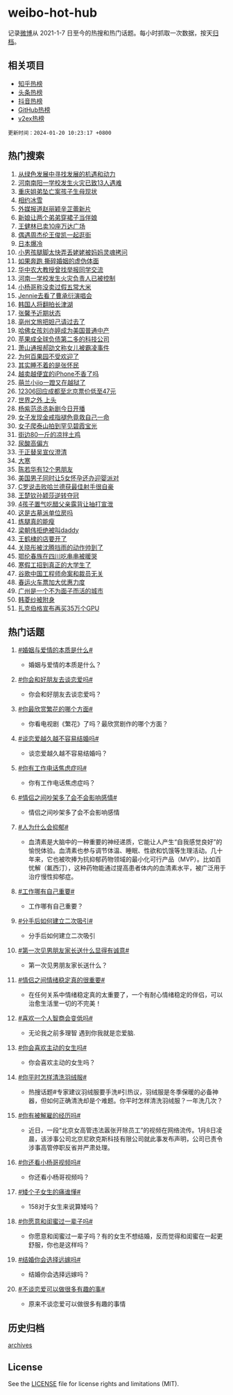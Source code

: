 # weibo-hot-hub

记录[微博](https://www.weibo.com)从 2021-1-7 日至今的热搜和热门话题。每小时抓取一次数据，按天[归档](archives)。

## 相关项目

- [知乎热榜](https://github.com/lonnyzhang423/zhihu-hot-hub)
- [头条热榜](https://github.com/lonnyzhang423/toutiao-hot-hub)
- [抖音热榜](https://github.com/lonnyzhang423/douyin-hot-hub)
- [GitHub热榜](https://github.com/lonnyzhang423/github-hot-hub)
- [v2ex热榜](https://github.com/lonnyzhang423/v2ex-hot-hub)


`更新时间：2024-01-20 10:23:17 +0800`

## 热门搜索

1. [从绿色发展中寻找发展的机遇和动力](https://m.weibo.cn/search?containerid=100103type%3D1%26t%3D10%26q%3D%23%E4%BB%8E%E7%BB%BF%E8%89%B2%E5%8F%91%E5%B1%95%E4%B8%AD%E5%AF%BB%E6%89%BE%E5%8F%91%E5%B1%95%E7%9A%84%E6%9C%BA%E9%81%87%E5%92%8C%E5%8A%A8%E5%8A%9B%23&stream_entry_id=51&isnewpage=1&extparam=seat%3D1%26pos%3D0%26stream_entry_id%3D51%26c_type%3D51%26q%3D%2523%25E4%25BB%258E%25E7%25BB%25BF%25E8%2589%25B2%25E5%258F%2591%25E5%25B1%2595%25E4%25B8%25AD%25E5%25AF%25BB%25E6%2589%25BE%25E5%258F%2591%25E5%25B1%2595%25E7%259A%2584%25E6%259C%25BA%25E9%2581%2587%25E5%2592%258C%25E5%258A%25A8%25E5%258A%259B%2523%26dgr%3D0%26cate%3D10103%26filter_type%3Drealtimehot%26display_time%3D1705717395%26pre_seqid%3D1705717395681028733195)
1. [河南南阳一学校发生火灾已致13人遇难](https://m.weibo.cn/search?containerid=100103type%3D1%26t%3D10%26q%3D%23%E6%B2%B3%E5%8D%97%E5%8D%97%E9%98%B3%E4%B8%80%E5%AD%A6%E6%A0%A1%E5%8F%91%E7%94%9F%E7%81%AB%E7%81%BE%E5%B7%B2%E8%87%B413%E4%BA%BA%E9%81%87%E9%9A%BE%23&stream_entry_id=31&isnewpage=1&extparam=seat%3D1%26pos%3D0%26realpos%3D1%26stream_entry_id%3D31%26c_type%3D31%26lcate%3D5001%26cate%3D5001%26filter_type%3Drealtimehot%26flag%3D2%26dgr%3D0%26q%3D%2523%25E6%25B2%25B3%25E5%258D%2597%25E5%258D%2597%25E9%2598%25B3%25E4%25B8%2580%25E5%25AD%25A6%25E6%25A0%25A1%25E5%258F%2591%25E7%2594%259F%25E7%2581%25AB%25E7%2581%25BE%25E5%25B7%25B2%25E8%2587%25B413%25E4%25BA%25BA%25E9%2581%2587%25E9%259A%25BE%2523%26band_rank%3D1%26display_time%3D1705717395%26pre_seqid%3D1705717395681028733195)
1. [重庆姐弟坠亡案孩子生母现状](https://m.weibo.cn/search?containerid=100103type%3D1%26t%3D10%26q%3D%23%E9%87%8D%E5%BA%86%E5%A7%90%E5%BC%9F%E5%9D%A0%E4%BA%A1%E6%A1%88%E5%AD%A9%E5%AD%90%E7%94%9F%E6%AF%8D%E7%8E%B0%E7%8A%B6%23&stream_entry_id=31&isnewpage=1&extparam=seat%3D1%26pos%3D1%26realpos%3D2%26stream_entry_id%3D31%26c_type%3D31%26lcate%3D5001%26cate%3D5001%26filter_type%3Drealtimehot%26flag%3D2%26dgr%3D0%26q%3D%2523%25E9%2587%258D%25E5%25BA%2586%25E5%25A7%2590%25E5%25BC%259F%25E5%259D%25A0%25E4%25BA%25A1%25E6%25A1%2588%25E5%25AD%25A9%25E5%25AD%2590%25E7%2594%259F%25E6%25AF%258D%25E7%258E%25B0%25E7%258A%25B6%2523%26band_rank%3D2%26display_time%3D1705717395%26pre_seqid%3D1705717395681028733195)
1. [相约冰雪](https://m.weibo.cn/search?containerid=100103type%3D1%26t%3D10%26q%3D%23%E7%9B%B8%E7%BA%A6%E5%86%B0%E9%9B%AA%23&stream_entry_id=31&isnewpage=1&extparam=seat%3D1%26pos%3D2%26realpos%3D3%26stream_entry_id%3D31%26c_type%3D31%26lcate%3D5001%26cate%3D5001%26filter_type%3Drealtimehot%26flag%3D0%26dgr%3D0%26q%3D%2523%25E7%259B%25B8%25E7%25BA%25A6%25E5%2586%25B0%25E9%259B%25AA%2523%26band_rank%3D3%26display_time%3D1705717395%26pre_seqid%3D1705717395681028733195)
1. [外媒报道赵丽颖辛芷蕾新片](https://m.weibo.cn/search?containerid=100103type%3D1%26t%3D10%26q%3D%23%E5%A4%96%E5%AA%92%E6%8A%A5%E9%81%93%E8%B5%B5%E4%B8%BD%E9%A2%96%E8%BE%9B%E8%8A%B7%E8%95%BE%E6%96%B0%E7%89%87%23&stream_entry_id=31&isnewpage=1&extparam=seat%3D1%26pos%3D3%26realpos%3D4%26stream_entry_id%3D31%26c_type%3D31%26lcate%3D5001%26cate%3D5001%26filter_type%3Drealtimehot%26flag%3D1%26dgr%3D0%26q%3D%2523%25E5%25A4%2596%25E5%25AA%2592%25E6%258A%25A5%25E9%2581%2593%25E8%25B5%25B5%25E4%25B8%25BD%25E9%25A2%2596%25E8%25BE%259B%25E8%258A%25B7%25E8%2595%25BE%25E6%2596%25B0%25E7%2589%2587%2523%26band_rank%3D4%26display_time%3D1705717395%26pre_seqid%3D1705717395681028733195)
1. [新娘让两个弟弟穿裙子当伴娘](https://m.weibo.cn/search?containerid=100103type%3D1%26t%3D10%26q%3D%23%E6%96%B0%E5%A8%98%E8%AE%A9%E4%B8%A4%E4%B8%AA%E5%BC%9F%E5%BC%9F%E7%A9%BF%E8%A3%99%E5%AD%90%E5%BD%93%E4%BC%B4%E5%A8%98%23&stream_entry_id=31&isnewpage=1&extparam=seat%3D1%26pos%3D4%26realpos%3D5%26stream_entry_id%3D31%26c_type%3D31%26lcate%3D5001%26cate%3D5001%26filter_type%3Drealtimehot%26flag%3D32768%26dgr%3D0%26q%3D%2523%25E6%2596%25B0%25E5%25A8%2598%25E8%25AE%25A9%25E4%25B8%25A4%25E4%25B8%25AA%25E5%25BC%259F%25E5%25BC%259F%25E7%25A9%25BF%25E8%25A3%2599%25E5%25AD%2590%25E5%25BD%2593%25E4%25BC%25B4%25E5%25A8%2598%2523%26band_rank%3D5%26display_time%3D1705717395%26pre_seqid%3D1705717395681028733195)
1. [王健林已卖10座万达广场](https://m.weibo.cn/search?containerid=100103type%3D1%26t%3D10%26q%3D%23%E7%8E%8B%E5%81%A5%E6%9E%97%E5%B7%B2%E5%8D%9610%E5%BA%A7%E4%B8%87%E8%BE%BE%E5%B9%BF%E5%9C%BA%23&stream_entry_id=31&isnewpage=1&extparam=seat%3D1%26pos%3D5%26realpos%3D6%26stream_entry_id%3D31%26c_type%3D31%26lcate%3D5001%26cate%3D5001%26filter_type%3Drealtimehot%26flag%3D1%26dgr%3D0%26q%3D%2523%25E7%258E%258B%25E5%2581%25A5%25E6%259E%2597%25E5%25B7%25B2%25E5%258D%259610%25E5%25BA%25A7%25E4%25B8%2587%25E8%25BE%25BE%25E5%25B9%25BF%25E5%259C%25BA%2523%26band_rank%3D6%26display_time%3D1705717395%26pre_seqid%3D1705717395681028733195)
1. [偶遇周杰伦王俊凯一起逛街](https://m.weibo.cn/search?containerid=100103type%3D1%26t%3D10%26q%3D%23%E5%81%B6%E9%81%87%E5%91%A8%E6%9D%B0%E4%BC%A6%E7%8E%8B%E4%BF%8A%E5%87%AF%E4%B8%80%E8%B5%B7%E9%80%9B%E8%A1%97%23&stream_entry_id=31&isnewpage=1&extparam=seat%3D1%26pos%3D6%26realpos%3D7%26stream_entry_id%3D31%26c_type%3D31%26lcate%3D5001%26cate%3D5001%26filter_type%3Drealtimehot%26flag%3D2%26dgr%3D0%26q%3D%2523%25E5%2581%25B6%25E9%2581%2587%25E5%2591%25A8%25E6%259D%25B0%25E4%25BC%25A6%25E7%258E%258B%25E4%25BF%258A%25E5%2587%25AF%25E4%25B8%2580%25E8%25B5%25B7%25E9%2580%259B%25E8%25A1%2597%2523%26band_rank%3D7%26display_time%3D1705717395%26pre_seqid%3D1705717395681028733195)
1. [日本爆冷](https://m.weibo.cn/search?containerid=100103type%3D1%26t%3D10%26q%3D%E6%97%A5%E6%9C%AC%E7%88%86%E5%86%B7&stream_entry_id=31&isnewpage=1&extparam=seat%3D1%26pos%3D7%26realpos%3D8%26stream_entry_id%3D31%26c_type%3D31%26lcate%3D5001%26cate%3D5001%26filter_type%3Drealtimehot%26flag%3D2%26dgr%3D0%26q%3D%25E6%2597%25A5%25E6%259C%25AC%25E7%2588%2586%25E5%2586%25B7%26band_rank%3D8%26display_time%3D1705717395%26pre_seqid%3D1705717395681028733195)
1. [小男孩腿脚太快弄丢姥姥被妈妈灵魂拷问](https://m.weibo.cn/search?containerid=100103type%3D1%26t%3D10%26q%3D%23%E5%B0%8F%E7%94%B7%E5%AD%A9%E8%85%BF%E8%84%9A%E5%A4%AA%E5%BF%AB%E5%BC%84%E4%B8%A2%E5%A7%A5%E5%A7%A5%E8%A2%AB%E5%A6%88%E5%A6%88%E7%81%B5%E9%AD%82%E6%8B%B7%E9%97%AE%23&stream_entry_id=31&isnewpage=1&extparam=seat%3D1%26pos%3D8%26realpos%3D9%26stream_entry_id%3D31%26c_type%3D31%26lcate%3D5001%26cate%3D5001%26filter_type%3Drealtimehot%26flag%3D32768%26dgr%3D0%26q%3D%2523%25E5%25B0%258F%25E7%2594%25B7%25E5%25AD%25A9%25E8%2585%25BF%25E8%2584%259A%25E5%25A4%25AA%25E5%25BF%25AB%25E5%25BC%2584%25E4%25B8%25A2%25E5%25A7%25A5%25E5%25A7%25A5%25E8%25A2%25AB%25E5%25A6%2588%25E5%25A6%2588%25E7%2581%25B5%25E9%25AD%2582%25E6%258B%25B7%25E9%2597%25AE%2523%26band_rank%3D9%26display_time%3D1705717395%26pre_seqid%3D1705717395681028733195)
1. [如果奔跑 撕碎婚姻的虚伪体面](https://m.weibo.cn/search?containerid=100103type%3D1%26t%3D10%26q%3D%E5%A6%82%E6%9E%9C%E5%A5%94%E8%B7%91+%E6%92%95%E7%A2%8E%E5%A9%9A%E5%A7%BB%E7%9A%84%E8%99%9A%E4%BC%AA%E4%BD%93%E9%9D%A2&stream_entry_id=31&isnewpage=1&extparam=seat%3D1%26pos%3D9%26realpos%3D10%26stream_entry_id%3D31%26c_type%3D31%26lcate%3D5001%26cate%3D5001%26filter_type%3Drealtimehot%26flag%3D1%26dgr%3D0%26q%3D%25E5%25A6%2582%25E6%259E%259C%25E5%25A5%2594%25E8%25B7%2591%2520%25E6%2592%2595%25E7%25A2%258E%25E5%25A9%259A%25E5%25A7%25BB%25E7%259A%2584%25E8%2599%259A%25E4%25BC%25AA%25E4%25BD%2593%25E9%259D%25A2%26band_rank%3D10%26display_time%3D1705717395%26pre_seqid%3D1705717395681028733195)
1. [华中农大教授曾找举报同学交流](https://m.weibo.cn/search?containerid=100103type%3D1%26t%3D10%26q%3D%23%E5%8D%8E%E4%B8%AD%E5%86%9C%E5%A4%A7%E6%95%99%E6%8E%88%E6%9B%BE%E6%89%BE%E4%B8%BE%E6%8A%A5%E5%90%8C%E5%AD%A6%E4%BA%A4%E6%B5%81%23&stream_entry_id=31&isnewpage=1&extparam=seat%3D1%26pos%3D10%26realpos%3D11%26stream_entry_id%3D31%26c_type%3D31%26lcate%3D5001%26cate%3D5001%26filter_type%3Drealtimehot%26flag%3D0%26dgr%3D0%26q%3D%2523%25E5%258D%258E%25E4%25B8%25AD%25E5%2586%259C%25E5%25A4%25A7%25E6%2595%2599%25E6%258E%2588%25E6%259B%25BE%25E6%2589%25BE%25E4%25B8%25BE%25E6%258A%25A5%25E5%2590%258C%25E5%25AD%25A6%25E4%25BA%25A4%25E6%25B5%2581%2523%26band_rank%3D11%26display_time%3D1705717395%26pre_seqid%3D1705717395681028733195)
1. [河南一学校发生火灾负责人已被控制](https://m.weibo.cn/search?containerid=100103type%3D1%26t%3D10%26q%3D%23%E6%B2%B3%E5%8D%97%E4%B8%80%E5%AD%A6%E6%A0%A1%E5%8F%91%E7%94%9F%E7%81%AB%E7%81%BE%E8%B4%9F%E8%B4%A3%E4%BA%BA%E5%B7%B2%E8%A2%AB%E6%8E%A7%E5%88%B6%23&stream_entry_id=31&isnewpage=1&extparam=seat%3D1%26pos%3D11%26realpos%3D12%26stream_entry_id%3D31%26c_type%3D31%26lcate%3D5001%26cate%3D5001%26filter_type%3Drealtimehot%26flag%3D1%26dgr%3D0%26q%3D%2523%25E6%25B2%25B3%25E5%258D%2597%25E4%25B8%2580%25E5%25AD%25A6%25E6%25A0%25A1%25E5%258F%2591%25E7%2594%259F%25E7%2581%25AB%25E7%2581%25BE%25E8%25B4%259F%25E8%25B4%25A3%25E4%25BA%25BA%25E5%25B7%25B2%25E8%25A2%25AB%25E6%258E%25A7%25E5%2588%25B6%2523%26band_rank%3D12%26display_time%3D1705717395%26pre_seqid%3D1705717395681028733195)
1. [小杨哥称没卖过假五常大米](https://m.weibo.cn/search?containerid=100103type%3D1%26t%3D10%26q%3D%23%E5%B0%8F%E6%9D%A8%E5%93%A5%E7%A7%B0%E6%B2%A1%E5%8D%96%E8%BF%87%E5%81%87%E4%BA%94%E5%B8%B8%E5%A4%A7%E7%B1%B3%23&stream_entry_id=31&isnewpage=1&extparam=seat%3D1%26pos%3D12%26realpos%3D13%26stream_entry_id%3D31%26c_type%3D31%26lcate%3D5001%26cate%3D5001%26filter_type%3Drealtimehot%26flag%3D1%26dgr%3D0%26q%3D%2523%25E5%25B0%258F%25E6%259D%25A8%25E5%2593%25A5%25E7%25A7%25B0%25E6%25B2%25A1%25E5%258D%2596%25E8%25BF%2587%25E5%2581%2587%25E4%25BA%2594%25E5%25B8%25B8%25E5%25A4%25A7%25E7%25B1%25B3%2523%26band_rank%3D13%26display_time%3D1705717395%26pre_seqid%3D1705717395681028733195)
1. [Jennie去看了曹承衍演唱会](https://m.weibo.cn/search?containerid=100103type%3D1%26t%3D10%26q%3D%23Jennie%E5%8E%BB%E7%9C%8B%E4%BA%86%E6%9B%B9%E6%89%BF%E8%A1%8D%E6%BC%94%E5%94%B1%E4%BC%9A%23&stream_entry_id=31&isnewpage=1&extparam=seat%3D1%26pos%3D13%26realpos%3D14%26stream_entry_id%3D31%26c_type%3D31%26lcate%3D5001%26cate%3D5001%26filter_type%3Drealtimehot%26flag%3D1%26dgr%3D0%26q%3D%2523Jennie%25E5%258E%25BB%25E7%259C%258B%25E4%25BA%2586%25E6%259B%25B9%25E6%2589%25BF%25E8%25A1%258D%25E6%25BC%2594%25E5%2594%25B1%25E4%25BC%259A%2523%26band_rank%3D14%26display_time%3D1705717395%26pre_seqid%3D1705717395681028733195)
1. [韩国人将翻拍长津湖](https://m.weibo.cn/search?containerid=100103type%3D1%26t%3D10%26q%3D%E9%9F%A9%E5%9B%BD%E4%BA%BA%E5%B0%86%E7%BF%BB%E6%8B%8D%E9%95%BF%E6%B4%A5%E6%B9%96&stream_entry_id=31&isnewpage=1&extparam=seat%3D1%26pos%3D14%26realpos%3D15%26stream_entry_id%3D31%26c_type%3D31%26lcate%3D5001%26cate%3D5001%26filter_type%3Drealtimehot%26flag%3D0%26dgr%3D0%26q%3D%25E9%259F%25A9%25E5%259B%25BD%25E4%25BA%25BA%25E5%25B0%2586%25E7%25BF%25BB%25E6%258B%258D%25E9%2595%25BF%25E6%25B4%25A5%25E6%25B9%2596%26band_rank%3D15%26display_time%3D1705717395%26pre_seqid%3D1705717395681028733195)
1. [张馨予近期状态](https://m.weibo.cn/search?containerid=100103type%3D1%26t%3D10%26q%3D%23%E5%BC%A0%E9%A6%A8%E4%BA%88%E8%BF%91%E6%9C%9F%E7%8A%B6%E6%80%81%23&stream_entry_id=31&isnewpage=1&extparam=seat%3D1%26pos%3D15%26realpos%3D16%26stream_entry_id%3D31%26c_type%3D31%26lcate%3D5001%26cate%3D5001%26filter_type%3Drealtimehot%26flag%3D0%26dgr%3D0%26q%3D%2523%25E5%25BC%25A0%25E9%25A6%25A8%25E4%25BA%2588%25E8%25BF%2591%25E6%259C%259F%25E7%258A%25B6%25E6%2580%2581%2523%26band_rank%3D16%26display_time%3D1705717395%26pre_seqid%3D1705717395681028733195)
1. [亳州文旅把妲己请过去了](https://m.weibo.cn/search?containerid=100103type%3D1%26t%3D10%26q%3D%E4%BA%B3%E5%B7%9E%E6%96%87%E6%97%85%E6%8A%8A%E5%A6%B2%E5%B7%B1%E8%AF%B7%E8%BF%87%E5%8E%BB%E4%BA%86&stream_entry_id=31&isnewpage=1&extparam=seat%3D1%26pos%3D16%26realpos%3D17%26stream_entry_id%3D31%26c_type%3D31%26lcate%3D5001%26cate%3D5001%26filter_type%3Drealtimehot%26flag%3D0%26dgr%3D0%26q%3D%25E4%25BA%25B3%25E5%25B7%259E%25E6%2596%2587%25E6%2597%2585%25E6%258A%258A%25E5%25A6%25B2%25E5%25B7%25B1%25E8%25AF%25B7%25E8%25BF%2587%25E5%258E%25BB%25E4%25BA%2586%26band_rank%3D17%26display_time%3D1705717395%26pre_seqid%3D1705717395681028733195)
1. [哈佛女孩刘亦婷成为美国普通中产](https://m.weibo.cn/search?containerid=100103type%3D1%26t%3D10%26q%3D%23%E5%93%88%E4%BD%9B%E5%A5%B3%E5%AD%A9%E5%88%98%E4%BA%A6%E5%A9%B7%E6%88%90%E4%B8%BA%E7%BE%8E%E5%9B%BD%E6%99%AE%E9%80%9A%E4%B8%AD%E4%BA%A7%23&stream_entry_id=31&isnewpage=1&extparam=seat%3D1%26pos%3D17%26realpos%3D18%26stream_entry_id%3D31%26c_type%3D31%26lcate%3D5001%26cate%3D5001%26filter_type%3Drealtimehot%26flag%3D0%26dgr%3D0%26q%3D%2523%25E5%2593%2588%25E4%25BD%259B%25E5%25A5%25B3%25E5%25AD%25A9%25E5%2588%2598%25E4%25BA%25A6%25E5%25A9%25B7%25E6%2588%2590%25E4%25B8%25BA%25E7%25BE%258E%25E5%259B%25BD%25E6%2599%25AE%25E9%2580%259A%25E4%25B8%25AD%25E4%25BA%25A7%2523%26band_rank%3D18%26display_time%3D1705717395%26pre_seqid%3D1705717395681028733195)
1. [苹果成全球负债第二多的科技公司](https://m.weibo.cn/search?containerid=100103type%3D1%26t%3D10%26q%3D%23%E8%8B%B9%E6%9E%9C%E6%88%90%E5%85%A8%E7%90%83%E8%B4%9F%E5%80%BA%E7%AC%AC%E4%BA%8C%E5%A4%9A%E7%9A%84%E7%A7%91%E6%8A%80%E5%85%AC%E5%8F%B8%23&stream_entry_id=31&isnewpage=1&extparam=seat%3D1%26pos%3D18%26realpos%3D19%26stream_entry_id%3D31%26c_type%3D31%26lcate%3D5001%26cate%3D5001%26filter_type%3Drealtimehot%26flag%3D0%26dgr%3D0%26q%3D%2523%25E8%258B%25B9%25E6%259E%259C%25E6%2588%2590%25E5%2585%25A8%25E7%2590%2583%25E8%25B4%259F%25E5%2580%25BA%25E7%25AC%25AC%25E4%25BA%258C%25E5%25A4%259A%25E7%259A%2584%25E7%25A7%2591%25E6%258A%2580%25E5%2585%25AC%25E5%258F%25B8%2523%26band_rank%3D19%26display_time%3D1705717395%26pre_seqid%3D1705717395681028733195)
1. [萧山通报郝劭文称女儿被霸凌事件](https://m.weibo.cn/search?containerid=100103type%3D1%26t%3D10%26q%3D%23%E8%90%A7%E5%B1%B1%E9%80%9A%E6%8A%A5%E9%83%9D%E5%8A%AD%E6%96%87%E7%A7%B0%E5%A5%B3%E5%84%BF%E8%A2%AB%E9%9C%B8%E5%87%8C%E4%BA%8B%E4%BB%B6%23&stream_entry_id=31&isnewpage=1&extparam=seat%3D1%26pos%3D19%26realpos%3D20%26stream_entry_id%3D31%26c_type%3D31%26lcate%3D5001%26cate%3D5001%26filter_type%3Drealtimehot%26flag%3D0%26dgr%3D0%26q%3D%2523%25E8%2590%25A7%25E5%25B1%25B1%25E9%2580%259A%25E6%258A%25A5%25E9%2583%259D%25E5%258A%25AD%25E6%2596%2587%25E7%25A7%25B0%25E5%25A5%25B3%25E5%2584%25BF%25E8%25A2%25AB%25E9%259C%25B8%25E5%2587%258C%25E4%25BA%258B%25E4%25BB%25B6%2523%26band_rank%3D20%26display_time%3D1705717395%26pre_seqid%3D1705717395681028733195)
1. [为何百果园不受欢迎了](https://m.weibo.cn/search?containerid=100103type%3D1%26t%3D10%26q%3D%23%E4%B8%BA%E4%BD%95%E7%99%BE%E6%9E%9C%E5%9B%AD%E4%B8%8D%E5%8F%97%E6%AC%A2%E8%BF%8E%E4%BA%86%23&stream_entry_id=31&isnewpage=1&extparam=seat%3D1%26pos%3D20%26realpos%3D21%26stream_entry_id%3D31%26c_type%3D31%26lcate%3D5001%26cate%3D5001%26filter_type%3Drealtimehot%26flag%3D1%26dgr%3D0%26q%3D%2523%25E4%25B8%25BA%25E4%25BD%2595%25E7%2599%25BE%25E6%259E%259C%25E5%259B%25AD%25E4%25B8%258D%25E5%258F%2597%25E6%25AC%25A2%25E8%25BF%258E%25E4%25BA%2586%2523%26band_rank%3D21%26display_time%3D1705717395%26pre_seqid%3D1705717395681028733195)
1. [其实睡不着的是张怀民](https://m.weibo.cn/search?containerid=100103type%3D1%26t%3D10%26q%3D%E5%85%B6%E5%AE%9E%E7%9D%A1%E4%B8%8D%E7%9D%80%E7%9A%84%E6%98%AF%E5%BC%A0%E6%80%80%E6%B0%91&stream_entry_id=31&isnewpage=1&extparam=seat%3D1%26pos%3D21%26realpos%3D22%26stream_entry_id%3D31%26c_type%3D31%26lcate%3D5001%26cate%3D5001%26filter_type%3Drealtimehot%26flag%3D1%26dgr%3D0%26q%3D%25E5%2585%25B6%25E5%25AE%259E%25E7%259D%25A1%25E4%25B8%258D%25E7%259D%2580%25E7%259A%2584%25E6%2598%25AF%25E5%25BC%25A0%25E6%2580%2580%25E6%25B0%2591%26band_rank%3D22%26display_time%3D1705717395%26pre_seqid%3D1705717395681028733195)
1. [越卖越便宜的iPhone不香了吗](https://m.weibo.cn/search?containerid=100103type%3D1%26t%3D10%26q%3D%23%E8%B6%8A%E5%8D%96%E8%B6%8A%E4%BE%BF%E5%AE%9C%E7%9A%84iPhone%E4%B8%8D%E9%A6%99%E4%BA%86%E5%90%97%23&stream_entry_id=31&isnewpage=1&extparam=seat%3D1%26pos%3D22%26realpos%3D23%26stream_entry_id%3D31%26c_type%3D31%26lcate%3D5001%26cate%3D5001%26filter_type%3Drealtimehot%26flag%3D1%26dgr%3D0%26q%3D%2523%25E8%25B6%258A%25E5%258D%2596%25E8%25B6%258A%25E4%25BE%25BF%25E5%25AE%259C%25E7%259A%2584iPhone%25E4%25B8%258D%25E9%25A6%2599%25E4%25BA%2586%25E5%2590%2597%2523%26band_rank%3D23%26display_time%3D1705717395%26pre_seqid%3D1705717395681028733195)
1. [萌兰小jio一蹬又在越狱了](https://m.weibo.cn/search?containerid=100103type%3D1%26t%3D10%26q%3D%23%E8%90%8C%E5%85%B0%E5%B0%8Fjio%E4%B8%80%E8%B9%AC%E5%8F%88%E5%9C%A8%E8%B6%8A%E7%8B%B1%E4%BA%86%23&stream_entry_id=31&isnewpage=1&extparam=seat%3D1%26pos%3D23%26realpos%3D24%26stream_entry_id%3D31%26c_type%3D31%26lcate%3D5001%26cate%3D5001%26filter_type%3Drealtimehot%26flag%3D1%26dgr%3D0%26q%3D%2523%25E8%2590%258C%25E5%2585%25B0%25E5%25B0%258Fjio%25E4%25B8%2580%25E8%25B9%25AC%25E5%258F%2588%25E5%259C%25A8%25E8%25B6%258A%25E7%258B%25B1%25E4%25BA%2586%2523%26band_rank%3D24%26display_time%3D1705717395%26pre_seqid%3D1705717395681028733195)
1. [12306回应成都至北京票价低至47元](https://m.weibo.cn/search?containerid=100103type%3D1%26t%3D10%26q%3D%2312306%E5%9B%9E%E5%BA%94%E6%88%90%E9%83%BD%E8%87%B3%E5%8C%97%E4%BA%AC%E7%A5%A8%E4%BB%B7%E4%BD%8E%E8%87%B347%E5%85%83%23&stream_entry_id=31&isnewpage=1&extparam=seat%3D1%26pos%3D24%26realpos%3D25%26stream_entry_id%3D31%26c_type%3D31%26lcate%3D5001%26cate%3D5001%26filter_type%3Drealtimehot%26flag%3D0%26dgr%3D0%26q%3D%252312306%25E5%259B%259E%25E5%25BA%2594%25E6%2588%2590%25E9%2583%25BD%25E8%2587%25B3%25E5%258C%2597%25E4%25BA%25AC%25E7%25A5%25A8%25E4%25BB%25B7%25E4%25BD%258E%25E8%2587%25B347%25E5%2585%2583%2523%26band_rank%3D25%26display_time%3D1705717395%26pre_seqid%3D1705717395681028733195)
1. [世界之外 上头](https://m.weibo.cn/search?containerid=100103type%3D1%26t%3D10%26q%3D%E4%B8%96%E7%95%8C%E4%B9%8B%E5%A4%96+%E4%B8%8A%E5%A4%B4&stream_entry_id=31&isnewpage=1&extparam=seat%3D1%26pos%3D25%26realpos%3D26%26stream_entry_id%3D31%26c_type%3D31%26lcate%3D5001%26cate%3D5001%26filter_type%3Drealtimehot%26flag%3D1%26dgr%3D0%26q%3D%25E4%25B8%2596%25E7%2595%258C%25E4%25B9%258B%25E5%25A4%2596%2520%25E4%25B8%258A%25E5%25A4%25B4%26band_rank%3D26%26display_time%3D1705717395%26pre_seqid%3D1705717395681028733195)
1. [杨紫范丞丞新剧今日开播](https://m.weibo.cn/search?containerid=100103type%3D1%26t%3D10%26q%3D%23%E6%9D%A8%E7%B4%AB%E8%8C%83%E4%B8%9E%E4%B8%9E%E6%96%B0%E5%89%A7%E4%BB%8A%E6%97%A5%E5%BC%80%E6%92%AD%23&stream_entry_id=31&isnewpage=1&extparam=seat%3D1%26pos%3D26%26realpos%3D27%26stream_entry_id%3D31%26c_type%3D31%26lcate%3D5001%26cate%3D5001%26filter_type%3Drealtimehot%26flag%3D1%26dgr%3D0%26q%3D%2523%25E6%259D%25A8%25E7%25B4%25AB%25E8%258C%2583%25E4%25B8%259E%25E4%25B8%259E%25E6%2596%25B0%25E5%2589%25A7%25E4%25BB%258A%25E6%2597%25A5%25E5%25BC%2580%25E6%2592%25AD%2523%26band_rank%3D27%26display_time%3D1705717395%26pre_seqid%3D1705717395681028733195)
1. [女子发现金戒指褪色竟救自己一命](https://m.weibo.cn/search?containerid=100103type%3D1%26t%3D10%26q%3D%23%E5%A5%B3%E5%AD%90%E5%8F%91%E7%8E%B0%E9%87%91%E6%88%92%E6%8C%87%E8%A4%AA%E8%89%B2%E7%AB%9F%E6%95%91%E8%87%AA%E5%B7%B1%E4%B8%80%E5%91%BD%23&stream_entry_id=31&isnewpage=1&extparam=seat%3D1%26pos%3D27%26realpos%3D28%26stream_entry_id%3D31%26c_type%3D31%26lcate%3D5001%26cate%3D5001%26filter_type%3Drealtimehot%26flag%3D0%26dgr%3D0%26q%3D%2523%25E5%25A5%25B3%25E5%25AD%2590%25E5%258F%2591%25E7%258E%25B0%25E9%2587%2591%25E6%2588%2592%25E6%258C%2587%25E8%25A4%25AA%25E8%2589%25B2%25E7%25AB%259F%25E6%2595%2591%25E8%2587%25AA%25E5%25B7%25B1%25E4%25B8%2580%25E5%2591%25BD%2523%26band_rank%3D28%26display_time%3D1705717395%26pre_seqid%3D1705717395681028733195)
1. [女子爬泰山拍到罕见碧霞宝光](https://m.weibo.cn/search?containerid=100103type%3D1%26t%3D10%26q%3D%23%E5%A5%B3%E5%AD%90%E7%88%AC%E6%B3%B0%E5%B1%B1%E6%8B%8D%E5%88%B0%E7%BD%95%E8%A7%81%E7%A2%A7%E9%9C%9E%E5%AE%9D%E5%85%89%23&stream_entry_id=31&isnewpage=1&extparam=seat%3D1%26pos%3D28%26realpos%3D29%26stream_entry_id%3D31%26c_type%3D31%26lcate%3D5001%26cate%3D5001%26filter_type%3Drealtimehot%26flag%3D32768%26dgr%3D0%26q%3D%2523%25E5%25A5%25B3%25E5%25AD%2590%25E7%2588%25AC%25E6%25B3%25B0%25E5%25B1%25B1%25E6%258B%258D%25E5%2588%25B0%25E7%25BD%2595%25E8%25A7%2581%25E7%25A2%25A7%25E9%259C%259E%25E5%25AE%259D%25E5%2585%2589%2523%26band_rank%3D29%26display_time%3D1705717395%26pre_seqid%3D1705717395681028733195)
1. [街边80一斤的凉拌土鸡](https://m.weibo.cn/search?containerid=100103type%3D1%26t%3D10%26q%3D%E8%A1%97%E8%BE%B980%E4%B8%80%E6%96%A4%E7%9A%84%E5%87%89%E6%8B%8C%E5%9C%9F%E9%B8%A1&stream_entry_id=31&isnewpage=1&extparam=seat%3D1%26pos%3D29%26realpos%3D30%26stream_entry_id%3D31%26c_type%3D31%26lcate%3D5001%26cate%3D5001%26filter_type%3Drealtimehot%26flag%3D1%26dgr%3D0%26q%3D%25E8%25A1%2597%25E8%25BE%25B980%25E4%25B8%2580%25E6%2596%25A4%25E7%259A%2584%25E5%2587%2589%25E6%258B%258C%25E5%259C%259F%25E9%25B8%25A1%26band_rank%3D30%26display_time%3D1705717395%26pre_seqid%3D1705717395681028733195)
1. [尿酸高偏方](https://m.weibo.cn/search?containerid=100103type%3D1%26t%3D10%26q%3D%E5%B0%BF%E9%85%B8%E9%AB%98%E5%81%8F%E6%96%B9&stream_entry_id=31&isnewpage=1&extparam=seat%3D1%26pos%3D30%26realpos%3D31%26stream_entry_id%3D31%26c_type%3D31%26lcate%3D5001%26cate%3D5001%26filter_type%3Drealtimehot%26flag%3D1%26dgr%3D0%26q%3D%25E5%25B0%25BF%25E9%2585%25B8%25E9%25AB%2598%25E5%2581%258F%25E6%2596%25B9%26band_rank%3D31%26display_time%3D1705717395%26pre_seqid%3D1705717395681028733195)
1. [于正替吴宣仪澄清](https://m.weibo.cn/search?containerid=100103type%3D1%26t%3D10%26q%3D%23%E4%BA%8E%E6%AD%A3%E6%9B%BF%E5%90%B4%E5%AE%A3%E4%BB%AA%E6%BE%84%E6%B8%85%23&stream_entry_id=31&isnewpage=1&extparam=seat%3D1%26pos%3D31%26realpos%3D32%26stream_entry_id%3D31%26c_type%3D31%26lcate%3D5001%26cate%3D5001%26filter_type%3Drealtimehot%26flag%3D0%26dgr%3D0%26q%3D%2523%25E4%25BA%258E%25E6%25AD%25A3%25E6%259B%25BF%25E5%2590%25B4%25E5%25AE%25A3%25E4%25BB%25AA%25E6%25BE%2584%25E6%25B8%2585%2523%26band_rank%3D32%26display_time%3D1705717395%26pre_seqid%3D1705717395681028733195)
1. [大寒](https://m.weibo.cn/search?containerid=100103type%3D1%26t%3D10%26q%3D%E5%A4%A7%E5%AF%92&stream_entry_id=31&isnewpage=1&extparam=seat%3D1%26pos%3D32%26realpos%3D33%26stream_entry_id%3D31%26c_type%3D31%26lcate%3D5001%26cate%3D5001%26filter_type%3Drealtimehot%26flag%3D0%26dgr%3D0%26q%3D%25E5%25A4%25A7%25E5%25AF%2592%26band_rank%3D33%26display_time%3D1705717395%26pre_seqid%3D1705717395681028733195)
1. [陈若华有12个男朋友](https://m.weibo.cn/search?containerid=100103type%3D1%26t%3D10%26q%3D%23%E9%99%88%E8%8B%A5%E5%8D%8E%E6%9C%8912%E4%B8%AA%E7%94%B7%E6%9C%8B%E5%8F%8B%23&stream_entry_id=31&isnewpage=1&extparam=seat%3D1%26pos%3D33%26realpos%3D34%26stream_entry_id%3D31%26c_type%3D31%26lcate%3D5001%26cate%3D5001%26filter_type%3Drealtimehot%26flag%3D1%26dgr%3D0%26q%3D%2523%25E9%2599%2588%25E8%258B%25A5%25E5%258D%258E%25E6%259C%258912%25E4%25B8%25AA%25E7%2594%25B7%25E6%259C%258B%25E5%258F%258B%2523%26band_rank%3D34%26display_time%3D1705717395%26pre_seqid%3D1705717395681028733195)
1. [美国男子同时让5女怀孕还办迎婴派对](https://m.weibo.cn/search?containerid=100103type%3D1%26t%3D10%26q%3D%23%E7%BE%8E%E5%9B%BD%E7%94%B7%E5%AD%90%E5%90%8C%E6%97%B6%E8%AE%A95%E5%A5%B3%E6%80%80%E5%AD%95%E8%BF%98%E5%8A%9E%E8%BF%8E%E5%A9%B4%E6%B4%BE%E5%AF%B9%23&stream_entry_id=31&isnewpage=1&extparam=seat%3D1%26pos%3D34%26realpos%3D35%26stream_entry_id%3D31%26c_type%3D31%26lcate%3D5001%26cate%3D5001%26filter_type%3Drealtimehot%26flag%3D0%26dgr%3D0%26q%3D%2523%25E7%25BE%258E%25E5%259B%25BD%25E7%2594%25B7%25E5%25AD%2590%25E5%2590%258C%25E6%2597%25B6%25E8%25AE%25A95%25E5%25A5%25B3%25E6%2580%2580%25E5%25AD%2595%25E8%25BF%2598%25E5%258A%259E%25E8%25BF%258E%25E5%25A9%25B4%25E6%25B4%25BE%25E5%25AF%25B9%2523%26band_rank%3D35%26display_time%3D1705717395%26pre_seqid%3D1705717395681028733195)
1. [C罗说击败哈兰德获最佳射手很自豪](https://m.weibo.cn/search?containerid=100103type%3D1%26t%3D10%26q%3D%23C%E7%BD%97%E8%AF%B4%E5%87%BB%E8%B4%A5%E5%93%88%E5%85%B0%E5%BE%B7%E8%8E%B7%E6%9C%80%E4%BD%B3%E5%B0%84%E6%89%8B%E5%BE%88%E8%87%AA%E8%B1%AA%23&stream_entry_id=31&isnewpage=1&extparam=seat%3D1%26pos%3D35%26realpos%3D36%26stream_entry_id%3D31%26c_type%3D31%26lcate%3D5001%26cate%3D5001%26filter_type%3Drealtimehot%26flag%3D1%26dgr%3D0%26q%3D%2523C%25E7%25BD%2597%25E8%25AF%25B4%25E5%2587%25BB%25E8%25B4%25A5%25E5%2593%2588%25E5%2585%25B0%25E5%25BE%25B7%25E8%258E%25B7%25E6%259C%2580%25E4%25BD%25B3%25E5%25B0%2584%25E6%2589%258B%25E5%25BE%2588%25E8%2587%25AA%25E8%25B1%25AA%2523%26band_rank%3D36%26display_time%3D1705717395%26pre_seqid%3D1705717395681028733195)
1. [王楚钦孙颖莎逆转夺冠](https://m.weibo.cn/search?containerid=100103type%3D1%26t%3D10%26q%3D%23%E7%8E%8B%E6%A5%9A%E9%92%A6%E5%AD%99%E9%A2%96%E8%8E%8E%E9%80%86%E8%BD%AC%E5%A4%BA%E5%86%A0%23&stream_entry_id=31&isnewpage=1&extparam=seat%3D1%26pos%3D36%26realpos%3D37%26stream_entry_id%3D31%26c_type%3D31%26lcate%3D5001%26cate%3D5001%26filter_type%3Drealtimehot%26flag%3D0%26dgr%3D0%26q%3D%2523%25E7%258E%258B%25E6%25A5%259A%25E9%2592%25A6%25E5%25AD%2599%25E9%25A2%2596%25E8%258E%258E%25E9%2580%2586%25E8%25BD%25AC%25E5%25A4%25BA%25E5%2586%25A0%2523%26band_rank%3D37%26display_time%3D1705717395%26pre_seqid%3D1705717395681028733195)
1. [4孩子置气吃醋父亲露背让抽打宣泄](https://m.weibo.cn/search?containerid=100103type%3D1%26t%3D10%26q%3D%234%E5%AD%A9%E5%AD%90%E7%BD%AE%E6%B0%94%E5%90%83%E9%86%8B%E7%88%B6%E4%BA%B2%E9%9C%B2%E8%83%8C%E8%AE%A9%E6%8A%BD%E6%89%93%E5%AE%A3%E6%B3%84%23&stream_entry_id=31&isnewpage=1&extparam=seat%3D1%26pos%3D37%26realpos%3D38%26stream_entry_id%3D31%26c_type%3D31%26lcate%3D5001%26cate%3D5001%26filter_type%3Drealtimehot%26flag%3D0%26dgr%3D0%26q%3D%25234%25E5%25AD%25A9%25E5%25AD%2590%25E7%25BD%25AE%25E6%25B0%2594%25E5%2590%2583%25E9%2586%258B%25E7%2588%25B6%25E4%25BA%25B2%25E9%259C%25B2%25E8%2583%258C%25E8%25AE%25A9%25E6%258A%25BD%25E6%2589%2593%25E5%25AE%25A3%25E6%25B3%2584%2523%26band_rank%3D38%26display_time%3D1705717395%26pre_seqid%3D1705717395681028733195)
1. [这是古墓派单位房吗](https://m.weibo.cn/search?containerid=100103type%3D1%26t%3D10%26q%3D%E8%BF%99%E6%98%AF%E5%8F%A4%E5%A2%93%E6%B4%BE%E5%8D%95%E4%BD%8D%E6%88%BF%E5%90%97&stream_entry_id=31&isnewpage=1&extparam=seat%3D1%26pos%3D38%26realpos%3D39%26stream_entry_id%3D31%26c_type%3D31%26lcate%3D5001%26cate%3D5001%26filter_type%3Drealtimehot%26flag%3D1%26dgr%3D0%26q%3D%25E8%25BF%2599%25E6%2598%25AF%25E5%258F%25A4%25E5%25A2%2593%25E6%25B4%25BE%25E5%258D%2595%25E4%25BD%258D%25E6%2588%25BF%25E5%2590%2597%26band_rank%3D39%26display_time%3D1705717395%26pre_seqid%3D1705717395681028733195)
1. [练腿真的能瘦](https://m.weibo.cn/search?containerid=100103type%3D1%26t%3D10%26q%3D%E7%BB%83%E8%85%BF%E7%9C%9F%E7%9A%84%E8%83%BD%E7%98%A6&stream_entry_id=31&isnewpage=1&extparam=seat%3D1%26pos%3D39%26realpos%3D40%26stream_entry_id%3D31%26c_type%3D31%26lcate%3D5001%26cate%3D5001%26filter_type%3Drealtimehot%26flag%3D0%26dgr%3D0%26q%3D%25E7%25BB%2583%25E8%2585%25BF%25E7%259C%259F%25E7%259A%2584%25E8%2583%25BD%25E7%2598%25A6%26band_rank%3D40%26display_time%3D1705717395%26pre_seqid%3D1705717395681028733195)
1. [梁朝伟拒绝被叫daddy](https://m.weibo.cn/search?containerid=100103type%3D1%26t%3D10%26q%3D%23%E6%A2%81%E6%9C%9D%E4%BC%9F%E6%8B%92%E7%BB%9D%E8%A2%AB%E5%8F%ABdaddy%23&stream_entry_id=31&isnewpage=1&extparam=seat%3D1%26pos%3D40%26realpos%3D41%26stream_entry_id%3D31%26c_type%3D31%26lcate%3D5001%26cate%3D5001%26filter_type%3Drealtimehot%26flag%3D0%26dgr%3D0%26q%3D%2523%25E6%25A2%2581%25E6%259C%259D%25E4%25BC%259F%25E6%258B%2592%25E7%25BB%259D%25E8%25A2%25AB%25E5%258F%25ABdaddy%2523%26band_rank%3D41%26display_time%3D1705717395%26pre_seqid%3D1705717395681028733195)
1. [王鹤棣的店要开了](https://m.weibo.cn/search?containerid=100103type%3D1%26t%3D10%26q%3D%23%E7%8E%8B%E9%B9%A4%E6%A3%A3%E7%9A%84%E5%BA%97%E8%A6%81%E5%BC%80%E4%BA%86%23&stream_entry_id=31&isnewpage=1&extparam=seat%3D1%26pos%3D41%26realpos%3D42%26stream_entry_id%3D31%26c_type%3D31%26lcate%3D5001%26cate%3D5001%26filter_type%3Drealtimehot%26flag%3D0%26dgr%3D0%26q%3D%2523%25E7%258E%258B%25E9%25B9%25A4%25E6%25A3%25A3%25E7%259A%2584%25E5%25BA%2597%25E8%25A6%2581%25E5%25BC%2580%25E4%25BA%2586%2523%26band_rank%3D42%26display_time%3D1705717395%26pre_seqid%3D1705717395681028733195)
1. [关晓彤被沈腾挡雨的动作帅到了](https://m.weibo.cn/search?containerid=100103type%3D1%26t%3D10%26q%3D%23%E5%85%B3%E6%99%93%E5%BD%A4%E8%A2%AB%E6%B2%88%E8%85%BE%E6%8C%A1%E9%9B%A8%E7%9A%84%E5%8A%A8%E4%BD%9C%E5%B8%85%E5%88%B0%E4%BA%86%23&stream_entry_id=31&isnewpage=1&extparam=seat%3D1%26pos%3D42%26realpos%3D43%26stream_entry_id%3D31%26c_type%3D31%26lcate%3D5001%26cate%3D5001%26filter_type%3Drealtimehot%26flag%3D1%26dgr%3D0%26q%3D%2523%25E5%2585%25B3%25E6%2599%2593%25E5%25BD%25A4%25E8%25A2%25AB%25E6%25B2%2588%25E8%2585%25BE%25E6%258C%25A1%25E9%259B%25A8%25E7%259A%2584%25E5%258A%25A8%25E4%25BD%259C%25E5%25B8%2585%25E5%2588%25B0%25E4%25BA%2586%2523%26band_rank%3D43%26display_time%3D1705717395%26pre_seqid%3D1705717395681028733195)
1. [鄂伦春族在四川吃串串被暖哭](https://m.weibo.cn/search?containerid=100103type%3D1%26t%3D10%26q%3D%23%E9%84%82%E4%BC%A6%E6%98%A5%E6%97%8F%E5%9C%A8%E5%9B%9B%E5%B7%9D%E5%90%83%E4%B8%B2%E4%B8%B2%E8%A2%AB%E6%9A%96%E5%93%AD%23&stream_entry_id=31&isnewpage=1&extparam=seat%3D1%26pos%3D43%26realpos%3D44%26stream_entry_id%3D31%26c_type%3D31%26lcate%3D5001%26cate%3D5001%26filter_type%3Drealtimehot%26flag%3D32768%26dgr%3D0%26q%3D%2523%25E9%2584%2582%25E4%25BC%25A6%25E6%2598%25A5%25E6%2597%258F%25E5%259C%25A8%25E5%259B%259B%25E5%25B7%259D%25E5%2590%2583%25E4%25B8%25B2%25E4%25B8%25B2%25E8%25A2%25AB%25E6%259A%2596%25E5%2593%25AD%2523%26band_rank%3D44%26display_time%3D1705717395%26pre_seqid%3D1705717395681028733195)
1. [寒假工招到真正的大学生了](https://m.weibo.cn/search?containerid=100103type%3D1%26t%3D10%26q%3D%E5%AF%92%E5%81%87%E5%B7%A5%E6%8B%9B%E5%88%B0%E7%9C%9F%E6%AD%A3%E7%9A%84%E5%A4%A7%E5%AD%A6%E7%94%9F%E4%BA%86&stream_entry_id=31&isnewpage=1&extparam=seat%3D1%26pos%3D44%26realpos%3D45%26stream_entry_id%3D31%26c_type%3D31%26lcate%3D5001%26cate%3D5001%26filter_type%3Drealtimehot%26flag%3D0%26dgr%3D0%26q%3D%25E5%25AF%2592%25E5%2581%2587%25E5%25B7%25A5%25E6%258B%259B%25E5%2588%25B0%25E7%259C%259F%25E6%25AD%25A3%25E7%259A%2584%25E5%25A4%25A7%25E5%25AD%25A6%25E7%2594%259F%25E4%25BA%2586%26band_rank%3D45%26display_time%3D1705717395%26pre_seqid%3D1705717395681028733195)
1. [谷歌中国工程师命案和裁员无关](https://m.weibo.cn/search?containerid=100103type%3D1%26t%3D10%26q%3D%23%E8%B0%B7%E6%AD%8C%E4%B8%AD%E5%9B%BD%E5%B7%A5%E7%A8%8B%E5%B8%88%E5%91%BD%E6%A1%88%E5%92%8C%E8%A3%81%E5%91%98%E6%97%A0%E5%85%B3%23&stream_entry_id=31&isnewpage=1&extparam=seat%3D1%26pos%3D45%26realpos%3D46%26stream_entry_id%3D31%26c_type%3D31%26lcate%3D5001%26cate%3D5001%26filter_type%3Drealtimehot%26flag%3D1%26dgr%3D0%26q%3D%2523%25E8%25B0%25B7%25E6%25AD%258C%25E4%25B8%25AD%25E5%259B%25BD%25E5%25B7%25A5%25E7%25A8%258B%25E5%25B8%2588%25E5%2591%25BD%25E6%25A1%2588%25E5%2592%258C%25E8%25A3%2581%25E5%2591%2598%25E6%2597%25A0%25E5%2585%25B3%2523%26band_rank%3D46%26display_time%3D1705717395%26pre_seqid%3D1705717395681028733195)
1. [春运火车票加大优惠力度](https://m.weibo.cn/search?containerid=100103type%3D1%26t%3D10%26q%3D%23%E6%98%A5%E8%BF%90%E7%81%AB%E8%BD%A6%E7%A5%A8%E5%8A%A0%E5%A4%A7%E4%BC%98%E6%83%A0%E5%8A%9B%E5%BA%A6%23&stream_entry_id=31&isnewpage=1&extparam=seat%3D1%26pos%3D46%26realpos%3D47%26stream_entry_id%3D31%26c_type%3D31%26lcate%3D5001%26cate%3D5001%26filter_type%3Drealtimehot%26flag%3D1%26dgr%3D0%26q%3D%2523%25E6%2598%25A5%25E8%25BF%2590%25E7%2581%25AB%25E8%25BD%25A6%25E7%25A5%25A8%25E5%258A%25A0%25E5%25A4%25A7%25E4%25BC%2598%25E6%2583%25A0%25E5%258A%259B%25E5%25BA%25A6%2523%26band_rank%3D47%26display_time%3D1705717395%26pre_seqid%3D1705717395681028733195)
1. [广州是一个不为面子而活的城市](https://m.weibo.cn/search?containerid=100103type%3D1%26t%3D10%26q%3D%23%E5%B9%BF%E5%B7%9E%E6%98%AF%E4%B8%80%E4%B8%AA%E4%B8%8D%E4%B8%BA%E9%9D%A2%E5%AD%90%E8%80%8C%E6%B4%BB%E7%9A%84%E5%9F%8E%E5%B8%82%23&stream_entry_id=31&isnewpage=1&extparam=seat%3D1%26pos%3D47%26realpos%3D48%26stream_entry_id%3D31%26c_type%3D31%26lcate%3D5001%26cate%3D5001%26filter_type%3Drealtimehot%26flag%3D1%26dgr%3D0%26q%3D%2523%25E5%25B9%25BF%25E5%25B7%259E%25E6%2598%25AF%25E4%25B8%2580%25E4%25B8%25AA%25E4%25B8%258D%25E4%25B8%25BA%25E9%259D%25A2%25E5%25AD%2590%25E8%2580%258C%25E6%25B4%25BB%25E7%259A%2584%25E5%259F%258E%25E5%25B8%2582%2523%26band_rank%3D48%26display_time%3D1705717395%26pre_seqid%3D1705717395681028733195)
1. [韩菱纱被附身](https://m.weibo.cn/search?containerid=100103type%3D1%26t%3D10%26q%3D%E9%9F%A9%E8%8F%B1%E7%BA%B1%E8%A2%AB%E9%99%84%E8%BA%AB&stream_entry_id=31&isnewpage=1&extparam=seat%3D1%26pos%3D48%26realpos%3D49%26stream_entry_id%3D31%26c_type%3D31%26lcate%3D5001%26cate%3D5001%26filter_type%3Drealtimehot%26flag%3D1%26dgr%3D0%26q%3D%25E9%259F%25A9%25E8%258F%25B1%25E7%25BA%25B1%25E8%25A2%25AB%25E9%2599%2584%25E8%25BA%25AB%26band_rank%3D49%26display_time%3D1705717395%26pre_seqid%3D1705717395681028733195)
1. [扎克伯格宣布再买35万个GPU](https://m.weibo.cn/search?containerid=100103type%3D1%26t%3D10%26q%3D%23%E6%89%8E%E5%85%8B%E4%BC%AF%E6%A0%BC%E5%AE%A3%E5%B8%83%E5%86%8D%E4%B9%B035%E4%B8%87%E4%B8%AAGPU%23&stream_entry_id=31&isnewpage=1&extparam=seat%3D1%26pos%3D49%26realpos%3D50%26stream_entry_id%3D31%26c_type%3D31%26lcate%3D5001%26cate%3D5001%26filter_type%3Drealtimehot%26flag%3D0%26dgr%3D0%26q%3D%2523%25E6%2589%258E%25E5%2585%258B%25E4%25BC%25AF%25E6%25A0%25BC%25E5%25AE%25A3%25E5%25B8%2583%25E5%2586%258D%25E4%25B9%25B035%25E4%25B8%2587%25E4%25B8%25AAGPU%2523%26band_rank%3D50%26display_time%3D1705717395%26pre_seqid%3D1705717395681028733195)

## 热门话题

1. [#婚姻与爱情的本质是什么#](https://m.weibo.cn/search?containerid=231522type%3D1%26t%3D10%26q%3D%23%E5%A9%9A%E5%A7%BB%E4%B8%8E%E7%88%B1%E6%83%85%E7%9A%84%E6%9C%AC%E8%B4%A8%E6%98%AF%E4%BB%80%E4%B9%88%23&stream_entry_id=128&isnewpage=1&extparam=seat%3D1%26pos%3D1-0-0%26unitid%3D1704881162756%26dgr%3D0%26lcate%3D5004%26cate%3D5004%26c_type%3D128%26display_time%3D1705717397%26pre_seqid%3D170571739703500452182)
    - 婚姻与爱情的本质是什么？

1. [#你会和好朋友去谈恋爱吗#](https://m.weibo.cn/search?containerid=231522type%3D1%26t%3D10%26q%3D%23%E4%BD%A0%E4%BC%9A%E5%92%8C%E5%A5%BD%E6%9C%8B%E5%8F%8B%E5%8E%BB%E8%B0%88%E6%81%8B%E7%88%B1%E5%90%97%23&stream_entry_id=128&isnewpage=1&extparam=seat%3D1%26pos%3D1-0-1%26unitid%3D1704849959446%26dgr%3D0%26lcate%3D5004%26cate%3D5004%26c_type%3D128%26display_time%3D1705717397%26pre_seqid%3D170571739703500452182)
    - 你会和好朋友去谈恋爱吗？

1. [#你最欣赏繁花的哪个方面#](https://m.weibo.cn/search?containerid=231522type%3D1%26t%3D10%26q%3D%23%E4%BD%A0%E6%9C%80%E6%AC%A3%E8%B5%8F%E7%B9%81%E8%8A%B1%E7%9A%84%E5%93%AA%E4%B8%AA%E6%96%B9%E9%9D%A2%23&stream_entry_id=128&isnewpage=1&extparam=seat%3D1%26pos%3D1-0-2%26unitid%3D1704872158127%26dgr%3D0%26lcate%3D5004%26cate%3D5004%26c_type%3D128%26display_time%3D1705717397%26pre_seqid%3D170571739703500452182)
    - 你看电视剧《繁花》了吗？最欣赏剧作的哪个方面？

1. [#谈恋爱越久越不容易结婚吗#](https://m.weibo.cn/search?containerid=231522type%3D1%26t%3D10%26q%3D%23%E8%B0%88%E6%81%8B%E7%88%B1%E8%B6%8A%E4%B9%85%E8%B6%8A%E4%B8%8D%E5%AE%B9%E6%98%93%E7%BB%93%E5%A9%9A%E5%90%97%23&stream_entry_id=128&isnewpage=1&extparam=seat%3D1%26pos%3D1-0-3%26unitid%3D1704871559387%26dgr%3D0%26lcate%3D5004%26cate%3D5004%26c_type%3D128%26display_time%3D1705717397%26pre_seqid%3D170571739703500452182)
    - 谈恋爱越久越不容易结婚吗？

1. [#你有工作电话焦虑症吗#](https://m.weibo.cn/search?containerid=231522type%3D1%26t%3D10%26q%3D%23%E4%BD%A0%E6%9C%89%E5%B7%A5%E4%BD%9C%E7%94%B5%E8%AF%9D%E7%84%A6%E8%99%91%E7%97%87%E5%90%97%23&stream_entry_id=128&isnewpage=1&extparam=seat%3D1%26pos%3D1-0-4%26unitid%3D1704877884678%26dgr%3D0%26lcate%3D5004%26cate%3D5004%26c_type%3D128%26display_time%3D1705717397%26pre_seqid%3D170571739703500452182)
    - 你有工作电话焦虑症吗？

1. [#情侣之间吵架多了会不会影响感情#](https://m.weibo.cn/search?containerid=231522type%3D1%26t%3D10%26q%3D%23%E6%83%85%E4%BE%A3%E4%B9%8B%E9%97%B4%E5%90%B5%E6%9E%B6%E5%A4%9A%E4%BA%86%E4%BC%9A%E4%B8%8D%E4%BC%9A%E5%BD%B1%E5%93%8D%E6%84%9F%E6%83%85%23&stream_entry_id=128&isnewpage=1&extparam=seat%3D1%26pos%3D1-0-5%26unitid%3D1704792093809%26dgr%3D0%26lcate%3D5004%26cate%3D5004%26c_type%3D128%26display_time%3D1705717397%26pre_seqid%3D170571739703500452182)
    - 情侣之间吵架多了会不会影响感情

1. [#人为什么会抑郁#](https://m.weibo.cn/search?containerid=231522type%3D1%26t%3D10%26q%3D%23%E4%BA%BA%E4%B8%BA%E4%BB%80%E4%B9%88%E4%BC%9A%E6%8A%91%E9%83%81%23&stream_entry_id=128&isnewpage=1&extparam=seat%3D1%26pos%3D1-0-6%26unitid%3D1704881163792%26dgr%3D0%26lcate%3D5004%26cate%3D5004%26c_type%3D128%26display_time%3D1705717397%26pre_seqid%3D170571739703500452182)
    - 血清素是大脑中的一种重要的神经递质，它能让人产生“自我感觉良好”的愉悦体验。血清素也参与调节体温、睡眠、性欲和饥饿等生理活动。几十年来，它也被吹捧为抗抑郁药物领域的最小化可行产品（MVP）。比如百忧解（氟西汀），这种药物能通过提高患者体内的血清素水平，被广泛用于治疗慢性抑郁症。

1. [#工作哪有自己重要#](https://m.weibo.cn/search?containerid=231522type%3D1%26t%3D10%26q%3D%23%E5%B7%A5%E4%BD%9C%E5%93%AA%E6%9C%89%E8%87%AA%E5%B7%B1%E9%87%8D%E8%A6%81%23&stream_entry_id=128&isnewpage=1&extparam=seat%3D1%26pos%3D1-0-7%26unitid%3D1704949537973%26dgr%3D0%26lcate%3D5004%26cate%3D5004%26c_type%3D128%26display_time%3D1705717397%26pre_seqid%3D170571739703500452182)
    - 工作哪有自己重要？

1. [#分手后如何建立二次吸引#](https://m.weibo.cn/search?containerid=231522type%3D1%26t%3D10%26q%3D%23%E5%88%86%E6%89%8B%E5%90%8E%E5%A6%82%E4%BD%95%E5%BB%BA%E7%AB%8B%E4%BA%8C%E6%AC%A1%E5%90%B8%E5%BC%95%23&stream_entry_id=128&isnewpage=1&extparam=seat%3D1%26pos%3D1-0-8%26unitid%3D1704870666886%26dgr%3D0%26lcate%3D5004%26cate%3D5004%26c_type%3D128%26display_time%3D1705717397%26pre_seqid%3D170571739703500452182)
    - 分手后如何建立二次吸引

1. [#第一次见男朋友家长送什么显得有诚意#](https://m.weibo.cn/search?containerid=231522type%3D1%26t%3D10%26q%3D%23%E7%AC%AC%E4%B8%80%E6%AC%A1%E8%A7%81%E7%94%B7%E6%9C%8B%E5%8F%8B%E5%AE%B6%E9%95%BF%E9%80%81%E4%BB%80%E4%B9%88%E6%98%BE%E5%BE%97%E6%9C%89%E8%AF%9A%E6%84%8F%23&stream_entry_id=128&isnewpage=1&extparam=seat%3D1%26pos%3D1-0-9%26unitid%3D1704946836507%26dgr%3D0%26lcate%3D5004%26cate%3D5004%26c_type%3D128%26display_time%3D1705717397%26pre_seqid%3D170571739703500452182)
    - 第一次见男朋友家长送什么？

1. [#情侣之间情绪稳定真的很重要#](https://m.weibo.cn/search?containerid=231522type%3D1%26t%3D10%26q%3D%23%E6%83%85%E4%BE%A3%E4%B9%8B%E9%97%B4%E6%83%85%E7%BB%AA%E7%A8%B3%E5%AE%9A%E7%9C%9F%E7%9A%84%E5%BE%88%E9%87%8D%E8%A6%81%23&stream_entry_id=128&isnewpage=1&extparam=seat%3D1%26pos%3D1-0-10%26unitid%3D1704779493657%26dgr%3D0%26lcate%3D5004%26cate%3D5004%26c_type%3D128%26display_time%3D1705717397%26pre_seqid%3D170571739703500452182)
    - 在任何关系中情绪稳定真的太重要了，一个有耐心情绪稳定的伴侣，可以治愈生活里一切的不完美！

1. [#喜欢一个人智商会变低吗#](https://m.weibo.cn/search?containerid=231522type%3D1%26t%3D10%26q%3D%23%E5%96%9C%E6%AC%A2%E4%B8%80%E4%B8%AA%E4%BA%BA%E6%99%BA%E5%95%86%E4%BC%9A%E5%8F%98%E4%BD%8E%E5%90%97%23&stream_entry_id=128&isnewpage=1&extparam=seat%3D1%26pos%3D1-0-11%26unitid%3D1704783068038%26dgr%3D0%26lcate%3D5004%26cate%3D5004%26c_type%3D128%26display_time%3D1705717397%26pre_seqid%3D170571739703500452182)
    - 无论我之前多理智  遇到你我就是恋爱脑.

1. [#你会喜欢主动的女生吗#](https://m.weibo.cn/search?containerid=231522type%3D1%26t%3D10%26q%3D%23%E4%BD%A0%E4%BC%9A%E5%96%9C%E6%AC%A2%E4%B8%BB%E5%8A%A8%E7%9A%84%E5%A5%B3%E7%94%9F%E5%90%97%23&stream_entry_id=128&isnewpage=1&extparam=seat%3D1%26pos%3D1-0-12%26unitid%3D1704786077236%26dgr%3D0%26lcate%3D5004%26cate%3D5004%26c_type%3D128%26display_time%3D1705717397%26pre_seqid%3D170571739703500452182)
    - 你会喜欢主动的女生吗？

1. [#你平时怎样清洗羽绒服#](https://m.weibo.cn/search?containerid=231522type%3D1%26t%3D10%26q%3D%23%E4%BD%A0%E5%B9%B3%E6%97%B6%E6%80%8E%E6%A0%B7%E6%B8%85%E6%B4%97%E7%BE%BD%E7%BB%92%E6%9C%8D%23&stream_entry_id=128&isnewpage=1&extparam=seat%3D1%26pos%3D1-0-13%26unitid%3D1704789081364%26dgr%3D0%26lcate%3D5004%26cate%3D5004%26c_type%3D128%26display_time%3D1705717397%26pre_seqid%3D170571739703500452182)
    - 热搜话题#专家建议羽绒服要手洗#引热议，羽绒服是冬季保暖的必备神器，但如何正确清洗却是个难题。你平时怎样清洗羽绒服？一年洗几次？

1. [#你有被解雇的经历吗#](https://m.weibo.cn/search?containerid=231522type%3D1%26t%3D10%26q%3D%23%E4%BD%A0%E6%9C%89%E8%A2%AB%E8%A7%A3%E9%9B%87%E7%9A%84%E7%BB%8F%E5%8E%86%E5%90%97%23&stream_entry_id=128&isnewpage=1&extparam=seat%3D1%26pos%3D1-0-14%26unitid%3D1704794482090%26dgr%3D0%26lcate%3D5004%26cate%3D5004%26c_type%3D128%26display_time%3D1705717397%26pre_seqid%3D170571739703500452182)
    - 近日，一段“北京女高管违法嚣张开除员工”的视频在网络流传。1月8日凌晨，该涉事公司北京尼欧克斯科技有限公司就此事发布声明，公司已责令涉事高管停职反省并严肃处理。

1. [#你还看小杨哥视频吗#](https://m.weibo.cn/search?containerid=231522type%3D1%26t%3D10%26q%3D%23%E4%BD%A0%E8%BF%98%E7%9C%8B%E5%B0%8F%E6%9D%A8%E5%93%A5%E8%A7%86%E9%A2%91%E5%90%97%23&stream_entry_id=128&isnewpage=1&extparam=seat%3D1%26pos%3D1-0-15%26unitid%3D1704797193944%26dgr%3D0%26lcate%3D5004%26cate%3D5004%26c_type%3D128%26display_time%3D1705717397%26pre_seqid%3D170571739703500452182)
    - 你还看小杨哥视频吗？

1. [#矮个子女生的痛谁懂#](https://m.weibo.cn/search?containerid=231522type%3D1%26t%3D10%26q%3D%23%E7%9F%AE%E4%B8%AA%E5%AD%90%E5%A5%B3%E7%94%9F%E7%9A%84%E7%97%9B%E8%B0%81%E6%87%82%23&stream_entry_id=128&isnewpage=1&extparam=seat%3D1%26pos%3D1-0-16%26unitid%3D1704804675994%26dgr%3D0%26lcate%3D5004%26cate%3D5004%26c_type%3D128%26display_time%3D1705717397%26pre_seqid%3D170571739703500452182)
    - 158对于女生来说算矮吗？

1. [#你愿意和闺蜜过一辈子吗#](https://m.weibo.cn/search?containerid=231522type%3D1%26t%3D10%26q%3D%23%E4%BD%A0%E6%84%BF%E6%84%8F%E5%92%8C%E9%97%BA%E8%9C%9C%E8%BF%87%E4%B8%80%E8%BE%88%E5%AD%90%E5%90%97%23&stream_entry_id=128&isnewpage=1&extparam=seat%3D1%26pos%3D1-0-17%26unitid%3D1704875757520%26dgr%3D0%26lcate%3D5004%26cate%3D5004%26c_type%3D128%26display_time%3D1705717397%26pre_seqid%3D170571739703500452182)
    - 你愿意和闺蜜过一辈子吗？有的女生不想结婚，反而觉得和闺蜜在一起更舒服，你也是这样吗？

1. [#结婚你会选择远嫁吗#](https://m.weibo.cn/search?containerid=231522type%3D1%26t%3D10%26q%3D%23%E7%BB%93%E5%A9%9A%E4%BD%A0%E4%BC%9A%E9%80%89%E6%8B%A9%E8%BF%9C%E5%AB%81%E5%90%97%23&stream_entry_id=128&isnewpage=1&extparam=seat%3D1%26pos%3D1-0-18%26unitid%3D1704870361894%26dgr%3D0%26lcate%3D5004%26cate%3D5004%26c_type%3D128%26display_time%3D1705717397%26pre_seqid%3D170571739703500452182)
    - 结婚你会选择远嫁吗？

1. [#不谈恋爱可以做很多有趣的事#](https://m.weibo.cn/search?containerid=231522type%3D1%26t%3D10%26q%3D%23%E4%B8%8D%E8%B0%88%E6%81%8B%E7%88%B1%E5%8F%AF%E4%BB%A5%E5%81%9A%E5%BE%88%E5%A4%9A%E6%9C%89%E8%B6%A3%E7%9A%84%E4%BA%8B%23&stream_entry_id=128&isnewpage=1&extparam=seat%3D1%26pos%3D1-0-19%26unitid%3D1704865280259%26dgr%3D0%26lcate%3D5004%26cate%3D5004%26c_type%3D128%26display_time%3D1705717397%26pre_seqid%3D170571739703500452182)
    - 原来不谈恋爱可以做很多有趣的事情


## 历史归档

[archives](archives)

## License

See the [LICENSE](LICENSE) file for license rights and limitations (MIT).
